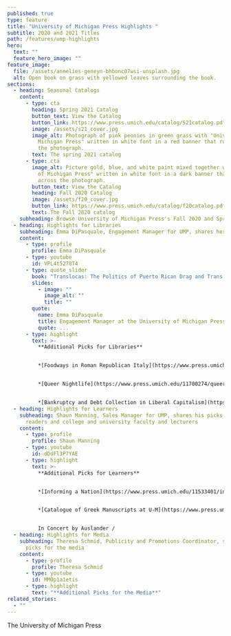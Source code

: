 ```yaml
---
published: true
type: feature
title: "University of Michigan Press Highlights "
subtitle: 2020 and 2021 Titles
path: /features/ump-highlights
hero:
  text: ""
  feature_hero_image: ""
feature_image:
  file: /assets/annelies-geneyn-bhbonc07wsi-unsplash.jpg
  alt: Open book on grass with yellowed leaves surrounding the book.
sections:
  - heading: Seasonal Catalogs
    content:
      - type: cta
        heading: Spring 2021 Catalog
        button_text: View the Catalog
        button_link: https://www.press.umich.edu/catalog/S21catalog.pdf
        image: /assets/s21_cover.jpg
        image_alt: Photograph of pink peonies in green grass with "University of
          Michigan Press" written in white font in a red banner that runs across
          the photograph.
        text: The spring 2021 catalog
      - type: cta
        image_alt: Picture gold, blue, and white paint mixed together with "University
          of Michigan Press" written in white font in a dark banner that runs
          across the photograph.
        button_text: View the Catalog
        heading: Fall 2020 Catalog
        image: /assets/f20_cover.jpg
        button_link: https://www.press.umich.edu/catalog/f20catalog.pdf
        text: The Fall 2020 catalog
    subheading: Browse University of Michigan Press's Fall 2020 and Spring 2021 catalogs
  - heading: Highlights for Libraries
    subheading: Emma DiPasquale, Engagement Manager for UMP, shares her picks for libraries
    content:
      - type: profile
        profile: Emma DiPasquale
      - type: youtube
        id: VPL4t5278T4
      - type: quote_slider
        book: "Translocas: The Politics of Puerto Rican Drag and Trans Performance"
        slides:
          - image: ""
            image_alt: ""
            title: ""
        quote:
          name: Emma DiPasquale
          title: Engagement Manager at the University of Michigan Press
          quote: ...
      - type: highlight
        text: >-
          **Additional Picks for Libraries**


          *[Foodways in Roman Republican Italy](https://www.press.umich.edu/11476377/foodways_in_roman_republican_italy)* byLaura Banducci


          *[Queer Nightlife](https://www.press.umich.edu/11700274/queer_nightlife)* edited byKemi Adeyemi, Kareem Khubchandani, and Ramón H. Rivera-Servera


          *[Bankruptcy and Debt Collection in Liberal Capitalism](https://www.press.umich.edu/11600140/bankruptcy_and_debt_collection_in_liberal_capitalism)* by Mischa Suter
  - heading: Highlights for Learners
    subheading: Shaun Manning, Sales Manager for UMP, shares his picks for general
      readers and college and university faculty and lecturers
    content:
      - type: profile
        profile: Shaun Manning
      - type: youtube
        id: dDdFl3P7YAE
      - type: highlight
        text: >-
          **Additional Picks for Learners**


          *[Informing a Nation](https://www.press.umich.edu/11533401/informing_a_nation)* by Mel Laracey 


          *[Catalogue of Greek Manuscripts at U-M](https://www.press.umich.edu/7275146/catalogue_of_greek_manuscripts_at_the_university_of_michigan_ann_arbor)* by Nadezhda Kavrus-Hoffmann with the collaboration of Pablo Alvarez 


          In Concert by Auslander /
  - heading: Highlights for Media
    subheading: Theresa Schmid, Publicity and Promotions Coordinator, shares her
      picks for the media
    content:
      - type: profile
        profile: Theresa Schmid
      - type: youtube
        id: MMOp1a1etis
      - type: highlight
        text: "**Additional Picks for the Media**"
related_stories:
  - ""
---
```

The University of Michigan Press